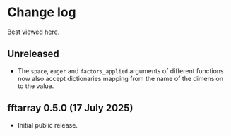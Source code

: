 # Change log

Best viewed [here](https://qstheory.github.io/fftarray/main/changelog.html).

## Unreleased

- The `space`, `eager` and `factors_applied` arguments of different functions now also accept dictionaries mapping from the name of the dimension to the value.

## fftarray 0.5.0 (17 July 2025)
- Initial public release.
